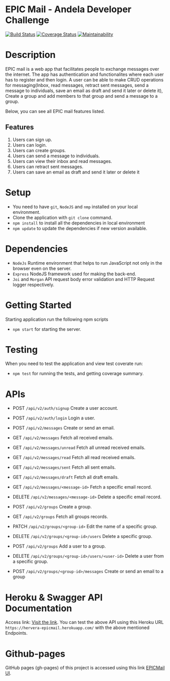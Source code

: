 # EPIC Mail - Andela Developer Challenge

[![Build Status](https://travis-ci.org/Hervera/epic-mail.svg?branch=develop)](https://travis-ci.org/Hervera/epic-mail)  [![Coverage Status](https://coveralls.io/repos/github/Hervera/epic-mail/badge.svg)](https://coveralls.io/github/Hervera/epic-mail) [![Maintainability](https://api.codeclimate.com/v2/badges/8f441dac47faa702f4b2/maintainability)](https://codeclimate.com/github/Hervera/epic-mail/maintainability)

# Description

<p>EPIC mail is a web app that facilitates people to exchange messages over the internet. 
The app has authentication and functionalites where each user has to register and then login. 
A user can be able to make CRUD operations for messaging(Inbox, read messages, retract sent messages,
send a message to individuals, save an email as draft and send it later or delete it), 
Create a group and add members to that group and send a message to a group.
</p>

<p>Below, you can see all EPIC mail features listed.</p>

## Features

1. Users can sign up.
2. Users can login.
3. Users can create groups.
4. Users can send a message to individuals.
5. Users can view their inbox and read messages.
6. Users can retract sent messages.
7. Users can save an email as draft and send it later or delete it

# Setup
- You need to have `git`, `NodeJS` and `nmp` installed on your local environment.
- Clone the application with `git clone` command.
- `npm install` to install all the dependencies in local environment
- `npm update` to update the dependencies if new version available.

# Dependencies
* `NodeJs` Runtime environment that helps to run JavaScript not only in the browser even on the server.
* `Express` NodeJS framework used for making the back-end.
* `Joi` and `Morgan` API request body error validation and HTTP Request logger respectively.

# Getting Started
Starting application run the following npm scripts
* `npm start` for starting the server.

# Testing
When you need to test the application and view test coverate run:
* `npm test` for running the tests, and getting coverage summary.

# APIs

* POST `/api/v2/auth/signup` Create a user account.
* POST `/api/v2/auth/login` Login a user.

* POST `/api/v2/messages` Create or send an email.
* GET `/api/v2/messages` Fetch all received emails. 
* GET `/api/v2/messages/unread` Fetch all unread received emails. 
* GET `/api/v2/messages/read` Fetch all read received emails. 
* GET `/api/v2/messages/sent` Fetch all sent emails. 
* GET `/api/v2/messages/draft` Fetch all draft emails. 
* GET `/api/v2/messages/<message-id>` Fetch a specific email record.
* DELETE `/api/v2/messages/<message-id>` Delete a specific email record.

* POST `/api/v2/groups` Create a group.
* GET `/api/v2/groups` Fetch all groups records.
* PATCH `/api/v2/groups/<group-id>` Edit the name of a specific group.
* DELETE `/api/v2/groups/<group-id>/users` Delete a specific group.
* POST `/api/v2/groups` Add a user to a group.
* DELETE `/api/v2/groups/<group-id>/users/<user-id>` Delete a user from a specific group.
* POST `/api/v2/groups/<group-id>/messages` Create or send an email to a group


# Heroku & Swagger API Documentation

Access link: [Visit the link](https://hervera-epicmail.herokuapp.com/). You can test the above API using this Heroku URL `https://hervera-epicmail.herokuapp.com/` with the above mentioned Endpoints.

# Github-pages
GitHub pages (gh-pages) of this project is accessed using this link [EPICMail UI](https://hervera.github.io/epic-mail/UI).

